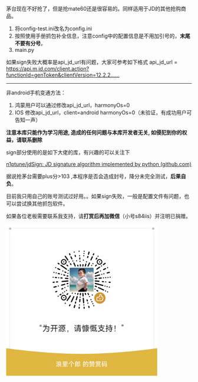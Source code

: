 茅台现在不好抢了，但是抢mate60还是很容易的。同样适用于JD的其他抢购商品。

1. 将config-test.ini改名为config.ini
2. 按照使用手册抓包补全信息，注意config中的配置信息是不用加引号的，**末尾不要有分号**。
3. main.py

如果sign失败大概率是api_jd_url有问题，大家可参考如下格式
api_jd_url = https://api.m.jd.com/client.action?functionId=genToken&clientVersion=12.2.2……

---
非android手机变通方法：
1. 鸿蒙用户可以通过修改api_jd_url，harmonyOs=0
2. IOS 修改api_jd_url，client=android    harmonyOs=0（未验证，有成功用户可告知一声）


**注意本库只能作为学习用途, 造成的任何问题与本库开发者无关, 如侵犯到你的权益，请联系删除**

sign部分使用的是如下大佬的库，有兴趣的可以关注下

[n1ptune/jdSign: JD signature algorithm implemented by python (github.com)](https://github.com/n1ptune/jdSign)

据说抢茅台需要plus分>103 ,本程序是否会造成封号，降分未完全测试，**后果自负**。

目前我只用自己的账号测试过好用。。如果sign失败，一般是配置文件有问题，也可以尝试换其他抓包软件。

如果各位老板需要联系我支持，请**打赏后再加微信**（小号s84iis）并注明已捐赠。

<img src=".\doc\wx_code.png" alt="wx" style="zoom:40%;" />

